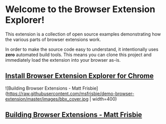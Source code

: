 # Welcome to the Browser Extension Explorer!

This extension is a collection of open source examples demonstrating how
the various parts of browser extensions work.

In order to make the source code easy to understand, it intentionally
uses **zero** automated build tools. This means you can
clone this project and immediately load the extension into your browser
as-is.

## [Install Browser Extension Explorer for Chrome](https://chrome.google.com/webstore/detail/browser-extension-explore/jnofdoejfipgalklopidpdeofjebihcf)

![Building Browser Extensions - Matt Frisbie](https://raw.githubusercontent.com/msfrisbie/demo-browser-extension/master/images/bbx_cover.jpg | width=400)

## [Building Browser Extensions - Matt Frisbie](https://www.amazon.com/Building-Browser-Extensions-Create-Firefox/dp/148428724X)
